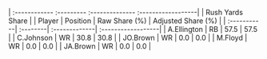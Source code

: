 | :------------ :--------- :-------------- :------------------|
|                       Rush Yards Share                      |
| Player      | Position | Raw Share (%) | Adjusted Share (%) |
| :-----------| :--------| :-------------| :------------------|
| A.Ellington | RB       | 57.5          | 57.5               |
| C.Johnson   | WR       | 30.8          | 30.8               |
| JO.Brown    | WR       | 0.0           | 0.0                |
| M.Floyd     | WR       | 0.0           | 0.0                |
| JA.Brown    | WR       | 0.0           | 0.0                |